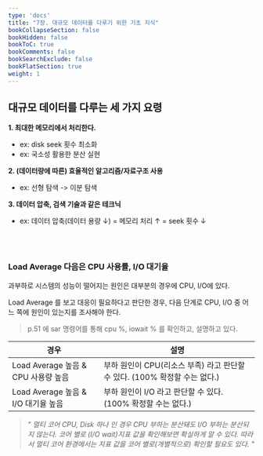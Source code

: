 ```yaml
---
type: 'docs'
title: "7장. 대규모 데이터를 다루기 위한 기초 지식"
bookCollapseSection: false
bookHidden: false
bookToC: true
bookComments: false
bookSearchExclude: false
bookFlatSection: true
weight: 1
---
```


## 대규모 데이터를 다루는 세 가지 요령

**1. 최대한 메모리에서 처리한다.**
   - ex: disk seek 횟수 최소화
   - ex: 국소성 활용한 분산 실현

**2. (데이터량에 따른) 효율적인 알고리즘/자료구조 사용**
   - ex: 선형 탐색 -> 이분 탐색

**3. 데이터 압축, 검색 기술과 같은 테크닉**
   - ex: 데이터 압축(데이터 용량 ↓) = 메모리 처리 ↑ = seek 횟수 ↓

<br><br>

### Load Average 다음은 CPU 사용률, I/O 대기율

과부하로 시스템의 성능이 떨어지는 원인은 대부분의 경우에 CPU, I/O에 있다.

Load Average 를 보고 대응이 필요하다고 판단한 경우, 다음 단계로 CPU, I/O 중 어느 쪽에 원인이 있는지를 조사해야 한다.

> p.51 에 sar 명령어를 통해 cpu %, iowait % 를 확인하고, 설명하고 있다.

|경우|설명|
|-|-|
|Load Average 높음 & CPU 사용량 높음|부하 원인이 CPU(리소스 부족) 라고 판단할 수 있다. (100% 확정할 수는 없다.)|
|Load Average 높음 & I/O 대기율 높음|부하 원인이 I/O 라고 판단할 수 있다. (100% 확정할 수는 없다.)|

> *" 멀티 코어 CPU, Disk 하나 인 경우 CPU 부하는 분산돼도 I/O 부하는 분산되지 않는다. 코어 별로 (I/O wait)지표 값을 확인해보면 확실하게 알 수 있다. 따라서 멀티 코어 환경에서는 지표 값을 코어 별로(개별적으로) 확인할 필요도 있다. "*